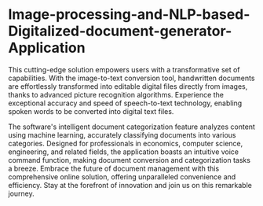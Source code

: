 # Image-processing-and-NLP-based-Digitalized-document-generator-Application

This cutting-edge solution empowers users with a transformative set of capabilities. With the image-to-text conversion tool, handwritten documents are effortlessly transformed into editable digital files directly from images, thanks to advanced picture recognition algorithms. Experience the exceptional accuracy and speed of speech-to-text technology, enabling spoken words to be converted into digital text files.

The software's intelligent document categorization feature analyzes content using machine learning, accurately classifying documents into various categories. Designed for professionals in economics, computer science, engineering, and related fields, the application boasts an intuitive voice command function, making document conversion and categorization tasks a breeze. Embrace the future of document management with this comprehensive online solution, offering unparalleled convenience and efficiency. Stay at the forefront of innovation and join us on this remarkable journey. 
